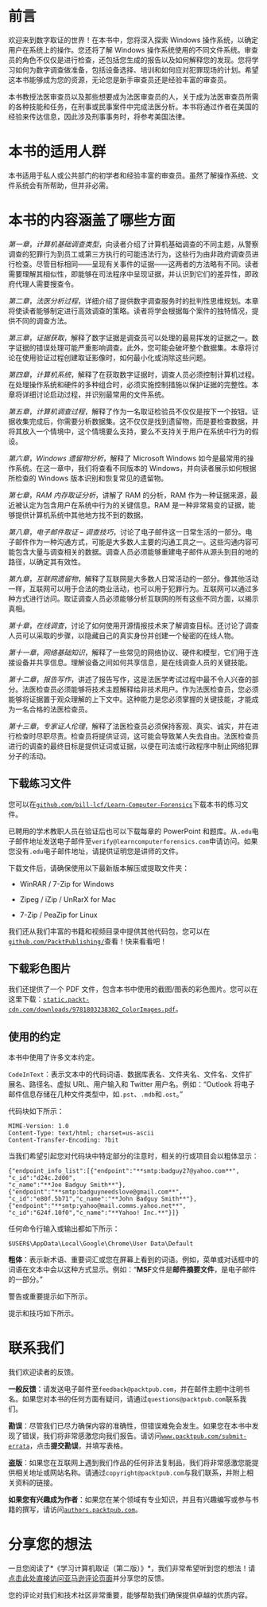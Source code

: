 # 前言

欢迎来到数字取证的世界！在本书中，您将深入探索 Windows 操作系统，以确定用户在系统上的操作。您还将了解 Windows 操作系统使用的不同文件系统。审查员的角色不仅仅是进行检查，还包括您生成的报告以及如何解释您的发现。您将学习如何为数字调查做准备，包括设备选择、培训和如何应对犯罪现场的计划。希望这本书能够成为您的资源，无论您是新手审查员还是经验丰富的审查员。

本书教授法医审查员以及那些想要成为法医审查员的人，关于成为法医审查员所需的各种技能和任务，在刑事或民事案件中完成法医分析。本书将通过作者在美国的经验来传达信息，因此涉及刑事事务时，将参考美国法律。

# 本书的适用人群

本书适用于私人或公共部门的初学者和经验丰富的审查员。虽然了解操作系统、文件系统会有所帮助，但并非必需。

# 本书的内容涵盖了哪些方面

*第一章*，*计算机基础调查类型*，向读者介绍了计算机基础调查的不同主题，从警察调查的犯罪行为到员工或第三方执行的可能违法行为，这些行为由非政府调查员进行检查。尽管目标相同——呈现有关事件的证据——这两者的方法略有不同。读者需要理解其相似性，即能够在司法程序中呈现证据，并认识到它们的差异性，即政府代理人需要搜查令。

*第二章*，*法医分析过程*，详细介绍了提供数字调查服务时的批判性思维规划。本章将使读者能够制定进行高效调查的策略。读者将学会根据每个案件的独特情况，提供不同的调查方法。

*第三章*，*证据获取*，解释了数字证据是调查员可以处理的最易挥发的证据之一。数字证据的错误处理可能严重影响调查。此外，您可能会破坏整个数据集。本章将讨论在使用验证过程创建取证影像时，如何最小化或消除这些问题。

*第四章*，*计算机系统*，解释了在获取数字证据时，调查人员必须控制计算机过程。在处理操作系统和硬件的多种组合时，必须实施控制措施以保护证据的完整性。本章将详细讨论启动过程，并识别最常用的文件系统。

*第五章*，*计算机调查过程*，解释了作为一名取证检验员不仅仅是按下一个按钮。证据收集完成后，你需要分析数据集。这不仅仅是找到遗留物，而是要检查数据，并将其放入一个情境中，这个情境要么支持，要么不支持关于用户在系统中行为的假设。

*第六章*，*Windows 遗留物分析*，解释了 Microsoft Windows 如今是最常用的操作系统。在这一章中，我们将查看不同版本的 Windows，并向读者展示如何根据所检查的 Windows 版本识别和恢复常见的遗留物。

*第七章*，*RAM 内存取证分析*，讲解了 RAM 的分析，RAM 作为一种证据来源，最近被认定为包含用户在系统中行为的关键信息。RAM 是一种非常易变的证据，能够提供计算机系统中其他地方找不到的数据。

*第八章*，*电子邮件取证 – 调查技巧*，讨论了电子邮件这一日常生活的一部分。电子邮件作为一种沟通方式，可能是大多数人主要的沟通工具之一。这些沟通内容可能包含大量与调查相关的数据。调查人员必须能够重建电子邮件从源头到目的地的路径，以确定其有效性。

*第九章*，*互联网遗留物*，解释了互联网是大多数人日常活动的一部分。像其他活动一样，互联网可以用于合法的商业活动，也可以用于犯罪行为。互联网可以通过多种方式进行访问。取证调查人员必须能够分析互联网的所有这些不同方面，以揭示真相。

*第十章*，*在线调查*，讨论了如何使用开源情报技术来了解调查目标。还讨论了调查人员可以采取的步骤，以隐藏自己的真实身份并创建一个秘密的在线人物。

*第十一章*，*网络基础知识*，解释了一些常见的网络协议、硬件和模型，它们用于连接设备并共享信息。理解设备之间如何共享信息，是在线调查人员的关键技能。

*第十二章*，*报告写作*，讲述了报告写作，这是法医学考试过程中最不令人兴奋的部分。法医检查员必须能够将技术主题解释给非技术用户。作为法医检查员，您必须能够将证据置于观众理解的上下文中。这种能力是您必须掌握的关键技能，才能成为一名合格的法医检查员。

*第十三章*，*专家证人伦理*，解释了法医检查员必须保持客观、真实、诚实，并在进行检查时尽职尽责。检查员将提供证词，这可能会导致某人失去自由。法医检查员进行的调查的最终目标是提供证词或证据，以便在司法或行政程序中制止网络犯罪分子的活动。

## 下载练习文件

您可以在[`github.com/bill-lcf/Learn-Computer-Forensics`](https://github.com/bill-lcf/Learn-Computer-Forensics)下载本书的练习文件。

已聘用的学术教职人员在验证后也可以下载每章的 PowerPoint 和题库。从`.edu`电子邮件地址发送电子邮件至`verify@learncomputerforensics.com`申请访问。如果您没有`.edu`电子邮件地址，请提供证明您是讲师的文件。

下载文件后，请确保使用以下最新版本解压或提取文件夹：

+   WinRAR / 7-Zip for Windows

+   Zipeg / iZip / UnRarX for Mac

+   7-Zip / PeaZip for Linux

我们还从我们丰富的书籍和视频目录中提供其他代码包，您可以在[`github.com/PacktPublishing/`](https://github.com/PacktPublishing/)查看！快来看看吧！

## 下载彩色图片

我们还提供了一个 PDF 文件，包含本书中使用的截图/图表的彩色图片。您可以在这里下载：[`static.packt-cdn.com/downloads/9781803238302_ColorImages.pdf`](https://static.packt-cdn.com/downloads/9781803238302_ColorImages.pdf)。

## 使用的约定

本书中使用了许多文本约定。

`CodeInText`：表示文本中的代码词语、数据库表名、文件夹名、文件名、文件扩展名、路径名、虚拟 URL、用户输入和 Twitter 用户名。例如：“Outlook 将电子邮件信息存储在几种文件类型中，如`.pst`、`.mdb`和`.ost`。”

代码块如下所示：

```
MIME-Version: 1.0 
Content-Type: text/html; charset=us-ascii 
Content-Transfer-Encoding: 7bit 
```

当我们希望引起您对代码块中特定部分的注意时，相关的行或项目会以粗体显示：

```
{"endpoint_info_list":[{"endpoint":"**smtp:badguy27@yahoo.com**",
"c_id":"d24c.2d00",
"c_name":"**Joe Badguy Smith**"},
{"endpoint":"**smtp:badguyneedslove@gmail.com**",
"c_id":"e80f.5b71","c_name":"**John Badguy Smith**"},
{"endpoint":"**smtp:yahoo@mail.comms.yahoo.net**",
"c_id":"624f.10f0","c_name":"**Yahoo! Inc.**"}]} 
```

任何命令行输入或输出都如下所示：

```
$USER$\AppData\Local\Google\Chrome\User Data\Default 
```

**粗体**：表示新术语、重要词汇或您在屏幕上看到的词语。例如，菜单或对话框中的词语在文本中会以这种方式显示。例如：“**MSF**文件是**邮件摘要文件**，是电子邮件的一部分。”

警告或重要提示如下所示。

提示和技巧如下所示。

# 联系我们

我们欢迎读者的反馈。

**一般反馈**：请发送电子邮件至`feedback@packtpub.com`，并在邮件主题中注明书名。如果您对本书的任何方面有疑问，请通过`questions@packtpub.com`联系我们。

**勘误**：尽管我们已尽力确保内容的准确性，但错误难免会发生。如果您在本书中发现了错误，我们将非常感激您向我们报告。请访问[`www.packtpub.com/submit-errata`](http://www.packtpub.com/submit-errata)，点击**提交勘误**，并填写表格。

**盗版**：如果您在互联网上遇到我们作品的任何非法复制品，我们将非常感激您能提供相关地址或网站名称。请通过`copyright@packtpub.com`与我们联系，并附上相关资料的链接。

**如果您有兴趣成为作者**：如果您在某个领域有专业知识，并且有兴趣编写或参与书籍的撰写，请访问[`authors.packtpub.com`](http://authors.packtpub.com)。

# 分享您的想法

一旦您阅读了*《学习计算机取证（第二版）》*，我们非常希望听到您的想法！请[点击此处直接访问亚马逊评论页面](https://packt.link/r/1803238305)并分享您的反馈。

您的评论对我们和技术社区非常重要，能够帮助我们确保提供卓越的优质内容。
